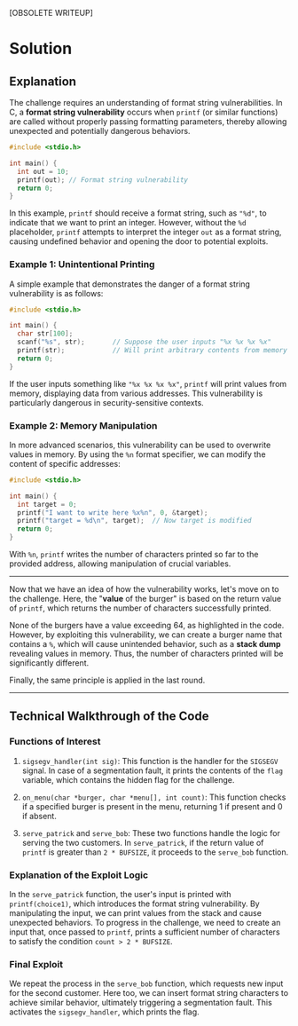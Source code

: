 [OBSOLETE WRITEUP]

# Solution

## Explanation

The challenge requires an understanding of format string vulnerabilities. In C, a **format string vulnerability** occurs when `printf` (or similar functions) are called without properly passing formatting parameters, thereby allowing unexpected and potentially dangerous behaviors.

```C
#include <stdio.h>

int main() {
  int out = 10;
  printf(out); // Format string vulnerability
  return 0;
}
```

In this example, `printf` should receive a format string, such as `"%d"`, to indicate that we want to print an integer. However, without the `%d` placeholder, `printf` attempts to interpret the integer `out` as a format string, causing undefined behavior and opening the door to potential exploits.

### Example 1: Unintentional Printing

A simple example that demonstrates the danger of a format string vulnerability is as follows:

```C
#include <stdio.h>

int main() {
  char str[100];
  scanf("%s", str);       // Suppose the user inputs "%x %x %x %x"
  printf(str);            // Will print arbitrary contents from memory
  return 0;
}
```

If the user inputs something like `"%x %x %x %x"`, `printf` will print values from memory, displaying data from various addresses. This vulnerability is particularly dangerous in security-sensitive contexts.

### Example 2: Memory Manipulation

In more advanced scenarios, this vulnerability can be used to overwrite values in memory. By using the `%n` format specifier, we can modify the content of specific addresses:

```C
#include <stdio.h>

int main() {
  int target = 0;
  printf("I want to write here %x%n", 0, &target);
  printf("target = %d\n", target);  // Now target is modified
  return 0;
}
```

With `%n`, `printf` writes the number of characters printed so far to the provided address, allowing manipulation of crucial variables.

---

Now that we have an idea of how the vulnerability works, let's move on to the challenge. Here, the "**value** of the burger" is based on the return value of `printf`, which returns the number of characters successfully printed.

None of the burgers have a value exceeding 64, as highlighted in the code. However, by exploiting this vulnerability, we can create a burger name that contains a `%`, which will cause unintended behavior, such as a **stack dump** revealing values in memory. Thus, the number of characters printed will be significantly different.

Finally, the same principle is applied in the last round.

---

## Technical Walkthrough of the Code

### Functions of Interest

1. `sigsegv_handler(int sig)`: This function is the handler for the `SIGSEGV` signal. In case of a segmentation fault, it prints the contents of the `flag` variable, which contains the hidden flag for the challenge.

2. `on_menu(char *burger, char *menu[], int count)`: This function checks if a specified burger is present in the menu, returning 1 if present and 0 if absent.

3. `serve_patrick` and `serve_bob`: These two functions handle the logic for serving the two customers. In `serve_patrick`, if the return value of `printf` is greater than `2 * BUFSIZE`, it proceeds to the `serve_bob` function.

### Explanation of the Exploit Logic

In the `serve_patrick` function, the user's input is printed with `printf(choice1)`, which introduces the format string vulnerability. By manipulating the input, we can print values from the stack and cause unexpected behaviors. To progress in the challenge, we need to create an input that, once passed to `printf`, prints a sufficient number of characters to satisfy the condition `count > 2 * BUFSIZE`.

### Final Exploit

We repeat the process in the `serve_bob` function, which requests new input for the second customer. Here too, we can insert format string characters to achieve similar behavior, ultimately triggering a segmentation fault. This activates the `sigsegv_handler`, which prints the flag.
